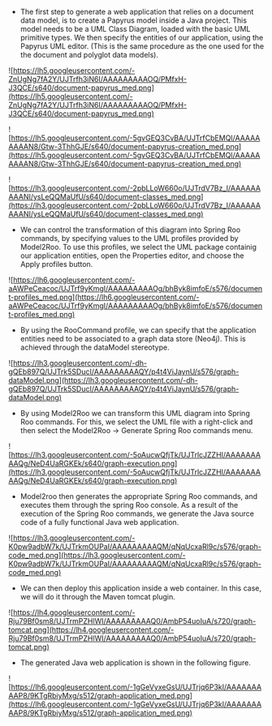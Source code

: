   * The first step to generate a web application that relies on a document data model, is to create a Papyrus model inside a Java project. This model needs to be a UML Class Diagram, loaded with the basic UML primitive types. We then specify the entities of our application, using the Papyrus UML editor. (This is the same procedure as the one used for the the document and polyglot data models).

![https://lh5.googleusercontent.com/-ZnUgNg7fA2Y/UJTrfh3iN6I/AAAAAAAAAOQ/PMfxH-J3QCE/s640/document-papyrus_med.png](https://lh5.googleusercontent.com/-ZnUgNg7fA2Y/UJTrfh3iN6I/AAAAAAAAAOQ/PMfxH-J3QCE/s640/document-papyrus_med.png)

![https://lh5.googleusercontent.com/-5gvGEQ3CvBA/UJTrfCbEMQI/AAAAAAAAAN8/Gtw-3ThhGJE/s640/document-papyrus-creation_med.png](https://lh5.googleusercontent.com/-5gvGEQ3CvBA/UJTrfCbEMQI/AAAAAAAAAN8/Gtw-3ThhGJE/s640/document-papyrus-creation_med.png)

![https://lh3.googleusercontent.com/-2pbLLoW660o/UJTrdV7Bz_I/AAAAAAAAANI/ysLeQQMaUfU/s640/document-classes_med.png](https://lh3.googleusercontent.com/-2pbLLoW660o/UJTrdV7Bz_I/AAAAAAAAANI/ysLeQQMaUfU/s640/document-classes_med.png)

  * We can control the transformation of this diagram into Spring Roo commands, by specifying values to the UML profiles provided by Model2Roo. To use this profiles, we select the UML package containig our application entities, open the Properties editor, and choose the Apply profiles button.

![https://lh6.googleusercontent.com/-aAWPeCeacoc/UJTrf9yKmgI/AAAAAAAAAOg/bhByk8imfoE/s576/document-profiles_med.png](https://lh6.googleusercontent.com/-aAWPeCeacoc/UJTrf9yKmgI/AAAAAAAAAOg/bhByk8imfoE/s576/document-profiles_med.png)

  * By using the RooCommand profile, we can specify that the application entities need to be associated to a graph data store (Neo4j). This is achieved through the dataModel stereotype.

![https://lh3.googleusercontent.com/-dh-gQEb897Q/UJTrk5SDucI/AAAAAAAAAQY/p4t4ViJaynU/s576/graph-dataModel.png](https://lh3.googleusercontent.com/-dh-gQEb897Q/UJTrk5SDucI/AAAAAAAAAQY/p4t4ViJaynU/s576/graph-dataModel.png)

  * By using Model2Roo we can transform this UML diagram into Spring Roo commands. For this, we select the UML file with a right-click and then select the Model2Roo -> Generate Spring Roo commands menu.

![https://lh3.googleusercontent.com/-5oAucwQfjTk/UJTrlcJZZHI/AAAAAAAAAQg/NeD4UaRGKEk/s640/graph-execution.png](https://lh3.googleusercontent.com/-5oAucwQfjTk/UJTrlcJZZHI/AAAAAAAAAQg/NeD4UaRGKEk/s640/graph-execution.png)

  * Model2roo then generates the appropriate Spring Roo commands, and executes them through the spring Roo console. As a result of the execution of the Spring Roo commands, we generate the Java source code of a fully functional Java web application.

![https://lh3.googleusercontent.com/-K0pw9adbW7k/UJTrkmOUPaI/AAAAAAAAAQM/qNqUcxaRl9c/s576/graph-code_med.png](https://lh3.googleusercontent.com/-K0pw9adbW7k/UJTrkmOUPaI/AAAAAAAAAQM/qNqUcxaRl9c/s576/graph-code_med.png)

  * We can then deploy this application inside a web container. In this case, we will do it through the Maven tomcat plugin.

![https://lh4.googleusercontent.com/-Rju79Bf0sm8/UJTrmPZHlWI/AAAAAAAAAQ0/AmbP54uoIuA/s720/graph-tomcat.png](https://lh4.googleusercontent.com/-Rju79Bf0sm8/UJTrmPZHlWI/AAAAAAAAAQ0/AmbP54uoIuA/s720/graph-tomcat.png)

  * The generated Java web application is shown in the following figure.

![https://lh6.googleusercontent.com/-1gGeVyxeGsU/UJTrjq6P3kI/AAAAAAAAAP8/9KTgRbiyMxg/s512/graph-application_med.png](https://lh6.googleusercontent.com/-1gGeVyxeGsU/UJTrjq6P3kI/AAAAAAAAAP8/9KTgRbiyMxg/s512/graph-application_med.png)